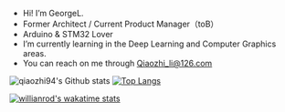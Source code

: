 - Hi! I’m GeorgeL.
- Former Architect / Current Product Manager（toB）
- Arduino & STM32 Lover
- I’m currently learning in the Deep Learning and Computer Graphics areas.
- You can reach on me through Qiaozhi_li@126.com

<!---
Qiaozhi94/Qiaozhi94 is a ✨ special ✨ repository because its `README.md` (this file) appears on your GitHub profile.
You can click the Preview link to take a look at your changes.
--->


![qiaozhi94's Github stats](https://github-readme-stats.vercel.app/api?username=qiaozhi94&show_icons=true&count_private=true)
[![Top Langs](https://github-readme-stats.vercel.app/api/top-langs/?username=qiaozhi94&layout=compact)](https://github.com/anuraghazra/github-readme-stats)


[![willianrod's wakatime stats](https://github-readme-stats.vercel.app/api/wakatime?username=qiaozhi94)](https://github.com/anuraghazra/github-readme-stats)

